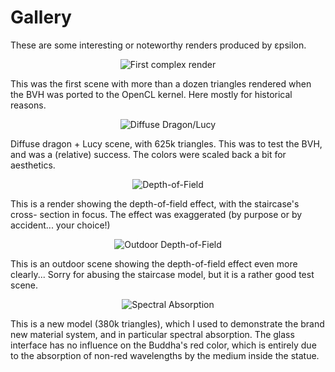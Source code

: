 Gallery
==============

These are some interesting or noteworthy renders produced by εpsilon.

<p align="center">
<img src="https://raw.github.com/TomCrypto/epsilon/master/renders/staircase.png" alt="First complex render"/>
</p>
This was the first scene with more than a dozen triangles rendered when the BVH
was ported to the OpenCL kernel. Here mostly for historical reasons.

<p align="center">
<img src="https://raw.github.com/TomCrypto/epsilon/master/renders/dragon.png" alt="Diffuse Dragon/Lucy"/>
</p>
Diffuse dragon + Lucy scene, with 625k triangles. This was to test the BVH, and
was a (relative) success. The colors were scaled back a bit for aesthetics.

<p align="center">
<img src="https://raw.github.com/TomCrypto/epsilon/master/renders/depth_of_field.png" alt="Depth-of-Field"/>
</p>
This is a render showing the depth-of-field effect, with the staircase's cross-
section in focus. The effect was exaggerated (by purpose or by accident... your
choice!)

<p align="center">
<img src="https://raw.github.com/TomCrypto/epsilon/master/renders/depth_of_field_open.png" alt="Outdoor Depth-of-Field"/>
</p>
This is an outdoor scene showing the depth-of-field effect even more clearly...
Sorry for abusing the staircase model, but it is a rather good test scene.

<p align="center">
<img src="https://raw.github.com/TomCrypto/epsilon/master/renders/Absorption.png" alt="Spectral Absorption"/>
</p>
This is a new model (380k triangles), which I used to demonstrate the brand new
material system, and in particular spectral absorption. The glass interface has
no influence on the Buddha's red color, which is entirely due to the absorption
of non-red wavelengths by the medium inside the statue.
